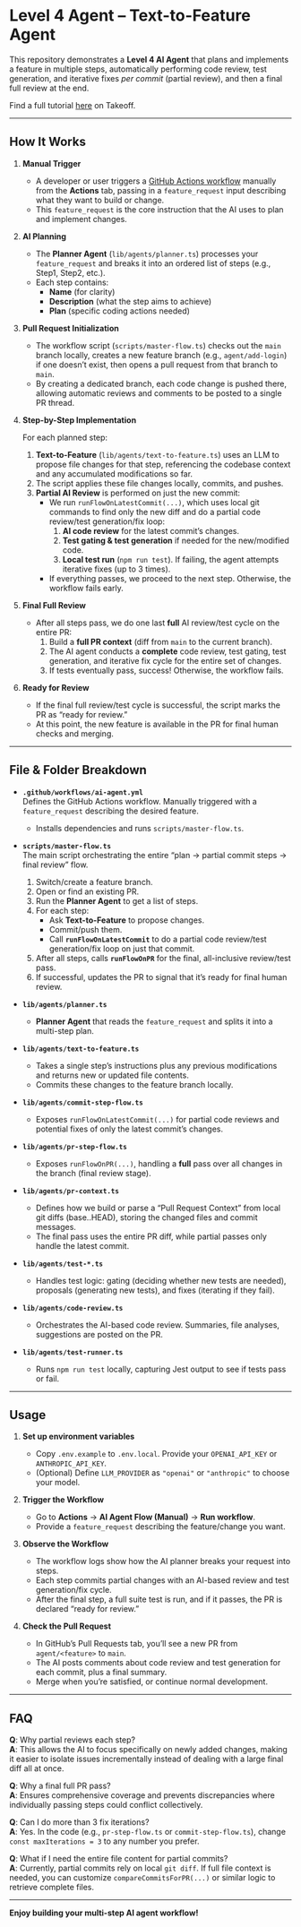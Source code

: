 # Level 4 Agent – Text-to-Feature Agent

This repository demonstrates a **Level 4 AI Agent** that plans and implements a feature in multiple steps, automatically performing code review, test generation, and iterative fixes _per commit_ (partial review), and then a final full review at the end.

Find a full tutorial [here](https://www.jointakeoff.com/courses/series-5-levels-of-agents-coding-agents) on Takeoff.

---

## How It Works

1. **Manual Trigger**

   - A developer or user triggers a [GitHub Actions workflow](.github/workflows/ai-agent.yml) manually from the **Actions** tab, passing in a `feature_request` input describing what they want to build or change.
   - This `feature_request` is the core instruction that the AI uses to plan and implement changes.

2. **AI Planning**

   - The **Planner Agent** (`lib/agents/planner.ts`) processes your `feature_request` and breaks it into an ordered list of steps (e.g., Step1, Step2, etc.).
   - Each step contains:
     - **Name** (for clarity)
     - **Description** (what the step aims to achieve)
     - **Plan** (specific coding actions needed)

3. **Pull Request Initialization**

   - The workflow script (`scripts/master-flow.ts`) checks out the `main` branch locally, creates a new feature branch (e.g., `agent/add-login`) if one doesn’t exist, then opens a pull request from that branch to `main`.
   - By creating a dedicated branch, each code change is pushed there, allowing automatic reviews and comments to be posted to a single PR thread.

4. **Step-by-Step Implementation**

   For each planned step:

   1. **Text-to-Feature** (`lib/agents/text-to-feature.ts`) uses an LLM to propose file changes for that step, referencing the codebase context and any accumulated modifications so far.
   2. The script applies these file changes locally, commits, and pushes.
   3. **Partial AI Review** is performed on just the new commit:
      - We run `runFlowOnLatestCommit(...)`, which uses local git commands to find only the new diff and do a partial code review/test generation/fix loop:
        1. **AI code review** for the latest commit’s changes.
        2. **Test gating & test generation** if needed for the new/modified code.
        3. **Local test run** (`npm run test`). If failing, the agent attempts iterative fixes (up to 3 times).
      - If everything passes, we proceed to the next step. Otherwise, the workflow fails early.

5. **Final Full Review**

   - After all steps pass, we do one last **full** AI review/test cycle on the entire PR:
     1. Build a **full PR context** (diff from `main` to the current branch).
     2. The AI agent conducts a **complete** code review, test gating, test generation, and iterative fix cycle for the entire set of changes.
     3. If tests eventually pass, success! Otherwise, the workflow fails.

6. **Ready for Review**

   - If the final full review/test cycle is successful, the script marks the PR as “ready for review.”
   - At this point, the new feature is available in the PR for final human checks and merging.

---

## File & Folder Breakdown

- **`.github/workflows/ai-agent.yml`**  
  Defines the GitHub Actions workflow. Manually triggered with a `feature_request` describing the desired feature.

  - Installs dependencies and runs `scripts/master-flow.ts`.

- **`scripts/master-flow.ts`**  
  The main script orchestrating the entire “plan → partial commit steps → final review” flow.

  1. Switch/create a feature branch.
  2. Open or find an existing PR.
  3. Run the **Planner Agent** to get a list of steps.
  4. For each step:
     - Ask **Text-to-Feature** to propose changes.
     - Commit/push them.
     - Call **`runFlowOnLatestCommit`** to do a partial code review/test generation/fix loop on just that commit.
  5. After all steps, calls **`runFlowOnPR`** for the final, all-inclusive review/test pass.
  6. If successful, updates the PR to signal that it’s ready for final human review.

- **`lib/agents/planner.ts`**

  - **Planner Agent** that reads the `feature_request` and splits it into a multi-step plan.

- **`lib/agents/text-to-feature.ts`**

  - Takes a single step’s instructions plus any previous modifications and returns new or updated file contents.
  - Commits these changes to the feature branch locally.

- **`lib/agents/commit-step-flow.ts`**

  - Exposes `runFlowOnLatestCommit(...)` for partial code reviews and potential fixes of only the latest commit’s changes.

- **`lib/agents/pr-step-flow.ts`**

  - Exposes `runFlowOnPR(...)`, handling a **full** pass over all changes in the branch (final review stage).

- **`lib/agents/pr-context.ts`**

  - Defines how we build or parse a “Pull Request Context” from local git diffs (base..HEAD), storing the changed files and commit messages.
  - The final pass uses the entire PR diff, while partial passes only handle the latest commit.

- **`lib/agents/test-*.ts`**

  - Handles test logic: gating (deciding whether new tests are needed), proposals (generating new tests), and fixes (iterating if they fail).

- **`lib/agents/code-review.ts`**

  - Orchestrates the AI-based code review. Summaries, file analyses, suggestions are posted on the PR.

- **`lib/agents/test-runner.ts`**
  - Runs `npm run test` locally, capturing Jest output to see if tests pass or fail.

---

## Usage

1. **Set up environment variables**

   - Copy `.env.example` to `.env.local`. Provide your `OPENAI_API_KEY` or `ANTHROPIC_API_KEY`.
   - (Optional) Define `LLM_PROVIDER` as `"openai"` or `"anthropic"` to choose your model.

2. **Trigger the Workflow**

   - Go to **Actions** → **AI Agent Flow (Manual)** → **Run workflow**.
   - Provide a `feature_request` describing the feature/change you want.

3. **Observe the Workflow**

   - The workflow logs show how the AI planner breaks your request into steps.
   - Each step commits partial changes with an AI-based review and test generation/fix cycle.
   - After the final step, a full suite test is run, and if it passes, the PR is declared “ready for review.”

4. **Check the Pull Request**

   - In GitHub’s Pull Requests tab, you’ll see a new PR from `agent/<feature>` to `main`.
   - The AI posts comments about code review and test generation for each commit, plus a final summary.
   - Merge when you’re satisfied, or continue normal development.

---

## FAQ

**Q**: Why partial reviews each step?  
**A**: This allows the AI to focus specifically on newly added changes, making it easier to isolate issues incrementally instead of dealing with a large final diff all at once.

**Q**: Why a final full PR pass?  
**A**: Ensures comprehensive coverage and prevents discrepancies where individually passing steps could conflict collectively.

**Q**: Can I do more than 3 fix iterations?  
**A**: Yes. In the code (e.g., `pr-step-flow.ts` or `commit-step-flow.ts`), change `const maxIterations = 3` to any number you prefer.

**Q**: What if I need the entire file content for partial commits?  
**A**: Currently, partial commits rely on local `git diff`. If full file context is needed, you can customize `compareCommitsForPR(...)` or similar logic to retrieve complete files.

---

**Enjoy building your multi-step AI agent workflow!**
